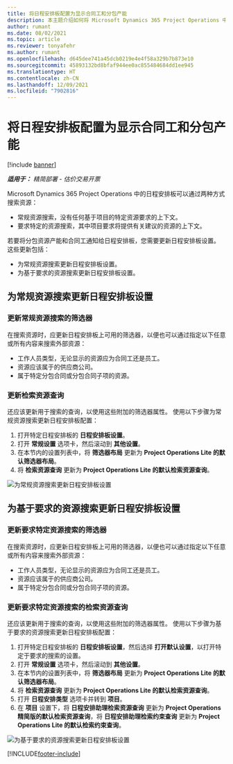 ```yaml
---
title: 将日程安排板配置为显示合同工和分包产能
description: 本主题介绍如何将 Microsoft Dynamics 365 Project Operations 中的日程安排板配置为在为项目资源要求配备人员时显示分包资源产能。
author: rumant
ms.date: 08/02/2021
ms.topic: article
ms.reviewer: tonyafehr
ms.author: rumant
ms.openlocfilehash: d645dee741a45dcb0219e4e4f58a329b7b873e10
ms.sourcegitcommit: 45893132bd8bfaf944ee0ac855484684dd1ee945
ms.translationtype: HT
ms.contentlocale: zh-CN
ms.lasthandoff: 12/09/2021
ms.locfileid: "7902816"
---
```

# <a name="configure-schedule-board-to-show-contract-workers-and-subcontracted-capacity"></a>将日程安排板配置为显示合同工和分包产能 

[!include [banner](../../includes/dataverse-preview.md)]

_**适用于：** 精简部署 - 估价交易开票_

Microsoft Dynamics 365 Project Operations 中的日程安排板可以通过两种方式搜索资源：

- 常规资源搜索，没有任何基于项目的特定资源要求的上下文。
- 要求特定的资源搜索，其中项目要求将提供有关建议的资源的上下文。

若要将分包资源产能和合同工通知给日程安排板，您需要更新日程安排板设置。 这些更新包括： 
- 为常规资源搜索更新日程安排板设置。
- 为基于要求的资源搜索更新日程安排板设置。

## <a name="update-schedule-board-settings-for-general-resource-search"></a>为常规资源搜索更新日程安排板设置
### <a name="update-filters-for-general-resource-search"></a>更新常规资源搜索的筛选器
在搜索资源时，应更新日程安排板上可用的筛选器，以便也可以通过指定以下任意或所有内容来搜索外部资源：
  - 工作人员类型，无论显示的资源应为合同工还是员工。
  - 资源应该属于的供应商公司。
  - 属于特定分包合同或分包合同子项的资源。
    
### <a name="update-retrieve-resource-query"></a>更新检索资源查询
还应该更新用于搜索的查询，以使用这些附加的筛选器属性。 使用以下步骤为常规资源搜索更新日程安排板配置：  
1. 打开特定日程安排板的 **日程安排板设置**。
2. 打开 **常规设置** 选项卡，然后滚动到 **其他设置**。
3. 在本节内的设置列表中，将 **筛选器布局** 更新为 **Project Operations Lite 的默认筛选器布局**。
4. 将 **检索资源查询** 更新为 **Project Operations Lite 的默认检索资源查询**。

![为常规资源搜索更新日程安排板设置](../media/BoardSettings.png)  

## <a name="update-schedule-board-settings-for-requirementbased-resource-search"></a>为基于要求的资源搜索更新日程安排板设置
### <a name="update-filters-for-requirement-specific-resource-search"></a>更新要求特定资源搜索的筛选器 
在搜索资源时，应更新日程安排板上可用的筛选器，以便也可以通过指定以下任意或所有内容来搜索外部资源：
 - 工作人员类型，无论显示的资源应为合同工还是员工。
 - 资源应该属于的供应商公司。
 - 属于特定分包合同或分包合同子项的资源。

### <a name="update-retrieve-resource-query-for-requirement-specific-resource-search"></a>更新要求特定资源搜索的检索资源查询 
还应该更新用于搜索的查询，以使用这些附加的筛选器属性。 使用以下步骤为基于要求的资源搜索更新日程安排板配置：

1. 打开特定日程安排板的 **日程安排板设置**，然后选择 **打开默认设置**，以打开特定于要求的搜索的设置。
2. 打开 **常规设置** 选项卡，然后滚动到 **其他设置**。
3. 在本节内的设置列表中，将 **筛选器布局** 更新为 **Project Operations Lite 的默认筛选器布局**。
4. 将 **检索资源查询** 更新为 **Project Operations Lite 的默认检索资源查询**。
5. 打开 **日程安排类型** 选项卡并转到 **项目**。
6. 在 **项目** 设置下，将 **日程安排助理检索资源查询** 更新为 **Project Operations 精简版的默认检索资源查询**，将 **日程安排助理检索约束查询** 更新为 **Project Operations Lite 的默认检索约束查询**。

![为基于要求的资源搜索更新日程安排板设置](../media/SASettings.png)  

[!INCLUDE[footer-include](../../includes/footer-banner.md)]
